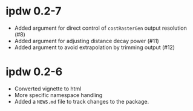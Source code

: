 # ipdw 0.2-7

* Added argument for direct control of `costRasterGen` output resolution (#8)
* Added argument for adjusting distance decay power (#11)
* Added argument to avoid extrapolation by trimming output  (#12)

# ipdw 0.2-6

* Converted vignette to html
* More specific namespace handling
* Added a `NEWS.md` file to track changes to the package.



